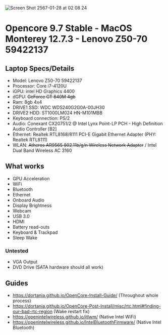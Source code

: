 ![Screen Shot 2567-01-28 at 02 08 24](https://github.com/JuicerV3/Opencore-Monterey-Z50-70/assets/156657646/c883ef99-5294-4f54-8481-651687c2e1da)

# Opencore 9.7 Stable - MacOS Monterey 12.7.3 - Lenovo Z50-70 59422137

## Laptop Specs/Details
 * Model: Lenovo Z50-70 59422137
 * Processor: Core i7-4120U
 * iGPU: intel HD Graphics 4400
 * dGPU: ~~GeForce GT 840M 4gb~~
 * Ram: 8gb 4x4
 * DRIVE1 SSD: WDC WDS240G2G0A-00JH30
 * DRIVE2 HDD: ST1000LM024 HN-M101MBB
 * Keyboard connection: PS/2
 * Audio: Conexant CX20751/2 @ Intel Lynx Point-LP PCH - High Definition Audio Controller [B2]
 * Ethernet: Realtek RTL8168/8111 PCI-E Gigabit Ethernet Adapter (PHY: Realtek RTL8111)
 * WLAN: ~~Atheros AR9565 802.11b/g/n Wireless Network Adapter~~ / Intel Dual Band Wireless AC 3160

## What works
 * GPU Acceleration
 * WiFi
 * Bluetooth
 * Ethernet
 * Onboard Audio
 * Display Brightness
 * Webcam
 * USB 3.0
 * HDMI
 * Battery read-outs
 * Keyboard & Trackpad
 * Sleep Wake

### Untested
 * VGA Output
 * DVD Drive (SATA hardware should all work)

## Guides
 * https://dortania.github.io/OpenCore-Install-Guide/ (Throughout whole process)
 * https://dortania.github.io/OpenCore-Post-Install/misc/rtc.html#finding-our-bad-rtc-region (Wake restart fix)
 * https://openintelwireless.github.io/itlwm/ (Native Intel WiFi)
 * https://openintelwireless.github.io/IntelBluetoothFirmware/ (Native Intel Bluetooth)
